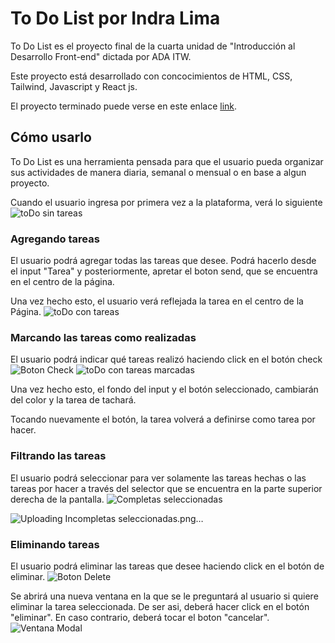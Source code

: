 # To Do List por Indra Lima

To Do List es el proyecto final de la cuarta unidad de "Introducción al Desarrollo Front-end" dictada por ADA ITW.

Este proyecto está desarrollado con concocimientos de HTML, CSS, Tailwind, Javascript y React js.

El proyecto terminado puede verse en este enlace [link](https://todo-list-nine-eta-35.vercel.app/).

## Cómo usarlo

To Do List es una herramienta pensada para que el usuario pueda organizar sus actividades de manera diaria, semanal o mensual o en base a algun proyecto. 

Cuando el usuario ingresa por primera vez a la plataforma, verá lo siguiente
![toDo sin tareas](https://github.com/Indra-2507/todo-list/assets/121632953/eef9a5d9-7dc5-43df-9042-70150a88ccec)



### Agregando tareas

El usuario podrá agregar todas las tareas que desee. Podrá hacerlo desde el input "Tarea" y posteriormente, apretar el boton send, que se encuentra en el centro de la página.

Una vez hecho esto, el usuario verá reflejada la tarea en el centro de la Página.
![toDo con tareas](https://github.com/Indra-2507/todo-list/assets/121632953/d93e8347-4471-4584-b536-69d220bfcb6b)

### Marcando las tareas como realizadas

El usuario podrá indicar qué tareas realizó haciendo click en el botón check ![Boton Check](https://github.com/Indra-2507/todo-list/assets/121632953/cc770caa-5f50-4aa4-9ccf-a85105ceed59)
![toDo con tareas marcadas](https://github.com/Indra-2507/todo-list/assets/121632953/ecaea22b-ba4e-4cf7-ac62-174f2f9bd240)

Una vez hecho esto, el fondo del input y el botón seleccionado, cambiarán del color y la tarea de tachará.

Tocando nuevamente el botón, la tarea volverá a definirse como tarea por hacer.

### Filtrando las tareas

El usuario podrá seleccionar para ver solamente las tareas hechas o las tareas por hacer a través del selector que se encuentra en la parte superior derecha de la pantalla.
![Completas seleccionadas](https://github.com/Indra-2507/todo-list/assets/121632953/eaaf132b-b79e-4dc6-a945-4d1e40bca5b2)

![Uploading Incompletas seleccionadas.png…]()

### Eliminando tareas

El usuario podrá eliminar las tareas que desee haciendo click en el botón de eliminar. ![Boton Delete](https://github.com/Indra-2507/todo-list/assets/121632953/0c06a203-ec45-408d-9f4f-701bfd90635d)

Se abrirá una nueva ventana en la que se le preguntará al usuario si quiere eliminar la tarea seleccionada. De ser asi, deberá hacer click en el botón "eliminar". En caso contrario, deberá tocar el boton "cancelar".
![Ventana Modal](https://github.com/Indra-2507/todo-list/assets/121632953/c6a4b50c-3ecb-4f15-af0a-9342bf1c367c)


